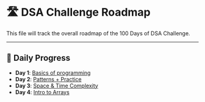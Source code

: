 # 🛣️ DSA Challenge Roadmap

This file will track the overall roadmap of the 100 Days of DSA Challenge.

---

## 📅 Daily Progress

- **Day 1**: [Basics of programming](./Week1_Basics/day1/)
- **Day 2**: [Patterns + Practice](./Week1_Basics/day2/)
- **Day 3**: [Space & Time Complexity](./Week1_Basics/day3/)
- **Day 4**: [Intro to Arrays](./Week2_Arrays/day4/)
